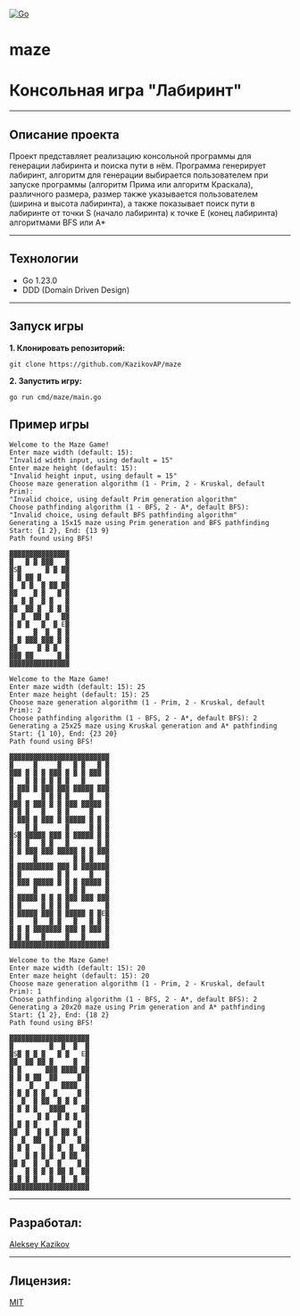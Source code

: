 [![Go](https://img.shields.io/badge/-Go-464646?style=flat-square&logo=Go)](https://go.dev/)

# maze
# Консольная игра "Лабиринт"

---
## Описание проекта
Проект представляет реализацию консольной программы для генерации лабиринта и поиска пути в нём. Программа генерирует лабиринт, алгоритм для генерации выбирается пользователем при запуске программы (алгоритм Прима или алгоритм Краскала), различного размера, размер также указывается пользователем (ширина и высота лабиринта), а также показывает поиск пути в лабиринте от точки S (начало лабиринта) к точке E (конец лабиринта) алгоритмами BFS или A*

---
## Технологии
* Go 1.23.0
* DDD (Domain Driven Design)

---
## Запуск игры

**1. Клонировать репозиторий:**
```
git clone https://github.com/KazikovAP/maze
```

**2. Запустить игру:**
```
go run cmd/maze/main.go
```

## Пример игры
```
Welcome to the Maze Game!
Enter maze width (default: 15): 
"Invalid width input, using default = 15"
Enter maze height (default: 15):         
"Invalid height input, using default = 15"
Choose maze generation algorithm (1 - Prim, 2 - Kruskal, default Prim): 
"Invalid choice, using default Prim generation algorithm"    
Choose pathfinding algorithm (1 - BFS, 2 - A*, default BFS): 
"Invalid choice, using default BFS pathfinding algorithm"        
Generating a 15x15 maze using Prim generation and BFS pathfinding
Start: {1 2}, End: {13 9}
Path found using BFS!

▓▓▓▓▓▓▓▓▓▓▓▓▓▓▓
▓   ▓ ▓ ▓▓▓   ▓
▓S▓      ▓ ▓ ▓▓
▓ ▓ ▓▓ ▓      ▓
▓  ▓ ▓  ▓ ▓▓ ▓▓
▓▓    ▓ ▓   ▓ ▓
▓  ▓ ▓  ▓ ▓   ▓
▓▓  ▓▓ ▓  ▓ ▓ ▓
▓  ▓  ▓▓ ▓   ▓▓
▓ ▓ ▓   ▓  ▓ E▓
▓     ▓  ▓  ▓ ▓
▓ ▓ ▓▓▓ ▓▓▓ ▓ ▓
▓▓     ▓ ▓ ▓  ▓
▓▓▓ ▓▓      ▓ ▓
▓▓▓▓▓▓▓▓▓▓▓▓▓▓▓
```
```
Welcome to the Maze Game!
Enter maze width (default: 15): 25
Enter maze height (default: 15): 25
Choose maze generation algorithm (1 - Prim, 2 - Kruskal, default Prim): 2
Choose pathfinding algorithm (1 - BFS, 2 - A*, default BFS): 2
Generating a 25x25 maze using Kruskal generation and A* pathfinding
Start: {1 10}, End: {23 20}
Path found using BFS!

▓▓▓▓▓▓▓▓▓▓▓▓▓▓▓▓▓▓▓▓▓▓▓▓▓
▓     ▓     ▓   ▓ ▓   ▓ ▓
▓▓▓ ▓ ▓ ▓ ▓▓▓ ▓ ▓ ▓ ▓▓▓ ▓
▓   ▓ ▓ ▓ ▓ ▓ ▓   ▓     ▓
▓ ▓▓▓ ▓ ▓▓▓ ▓▓▓ ▓▓▓▓▓ ▓▓▓
▓ ▓     ▓ ▓ ▓ ▓     ▓   ▓
▓▓▓ ▓ ▓▓▓ ▓ ▓ ▓▓▓ ▓▓▓▓▓ ▓
▓ ▓ ▓   ▓   ▓ ▓     ▓   ▓
▓ ▓▓▓ ▓ ▓▓▓ ▓ ▓▓▓▓▓ ▓ ▓ ▓
▓   ▓ ▓       ▓     ▓ ▓ ▓
▓S▓ ▓▓▓▓▓ ▓▓▓ ▓ ▓▓▓▓▓ ▓ ▓
▓ ▓ ▓   ▓ ▓   ▓       ▓ ▓
▓ ▓ ▓▓▓ ▓▓▓ ▓▓▓▓▓ ▓ ▓ ▓▓▓
▓     ▓         ▓ ▓ ▓   ▓
▓ ▓▓▓▓▓▓▓▓▓ ▓▓▓ ▓ ▓▓▓▓▓▓▓
▓ ▓         ▓ ▓     ▓   ▓
▓ ▓▓▓ ▓▓▓▓▓ ▓ ▓ ▓ ▓▓▓▓▓ ▓
▓     ▓       ▓ ▓ ▓     ▓
▓ ▓▓▓▓▓ ▓ ▓ ▓ ▓▓▓ ▓▓▓ ▓▓▓
▓ ▓     ▓ ▓ ▓ ▓         ▓
▓ ▓▓▓▓▓ ▓▓▓ ▓ ▓▓▓▓▓ ▓ ▓E▓
▓     ▓   ▓ ▓   ▓   ▓ ▓ ▓
▓ ▓ ▓ ▓▓▓▓▓▓▓ ▓▓▓ ▓ ▓▓▓ ▓
▓ ▓ ▓   ▓     ▓   ▓     ▓
▓▓▓▓▓▓▓▓▓▓▓▓▓▓▓▓▓▓▓▓▓▓▓▓▓
```
```
Welcome to the Maze Game!
Enter maze width (default: 15): 20
Enter maze height (default: 15): 20
Choose maze generation algorithm (1 - Prim, 2 - Kruskal, default Prim): 1
Choose pathfinding algorithm (1 - BFS, 2 - A*, default BFS): 2
Generating a 20x20 maze using Prim generation and A* pathfinding
Start: {1 2}, End: {18 2}
Path found using BFS!

▓▓▓▓▓▓▓▓▓▓▓▓▓▓▓▓▓▓▓▓
▓         ▓  ▓  ▓  ▓
▓S▓ ▓ ▓ ▓   ▓ ▓   E▓
▓▓  ▓▓ ▓▓ ▓     ▓  ▓
▓ ▓      ▓▓▓ ▓▓▓▓ ▓▓
▓ ▓ ▓ ▓▓  ▓▓     ▓ ▓
▓    ▓   ▓   ▓▓▓▓  ▓
▓ ▓ ▓ ▓ ▓  ▓     ▓ ▓
▓  ▓  ▓ ▓▓  ▓ ▓ ▓  ▓
▓ ▓ ▓ ▓   ▓▓▓▓    ▓▓
▓      ▓ ▓  ▓ ▓ ▓  ▓
▓ ▓ ▓ ▓    ▓     ▓ ▓
▓▓  ▓  ▓ ▓ ▓ ▓▓ ▓  ▓
▓  ▓  ▓▓  ▓  ▓   ▓ ▓
▓ ▓ ▓   ▓ ▓ ▓  ▓  ▓▓
▓   ▓ ▓ ▓ ▓  ▓ ▓▓  ▓
▓▓ ▓  ▓  ▓  ▓    ▓ ▓
▓   ▓ ▓ ▓ ▓ ▓▓ ▓  ▓▓
▓ ▓ ▓ ▓   ▓  ▓  ▓  ▓
▓▓▓▓▓▓▓▓▓▓▓▓▓▓▓▓▓▓▓▓

```

---
## Разработал:
[Aleksey Kazikov](https://github.com/KazikovAP)

---
## Лицензия:
[MIT](https://opensource.org/licenses/MIT)
